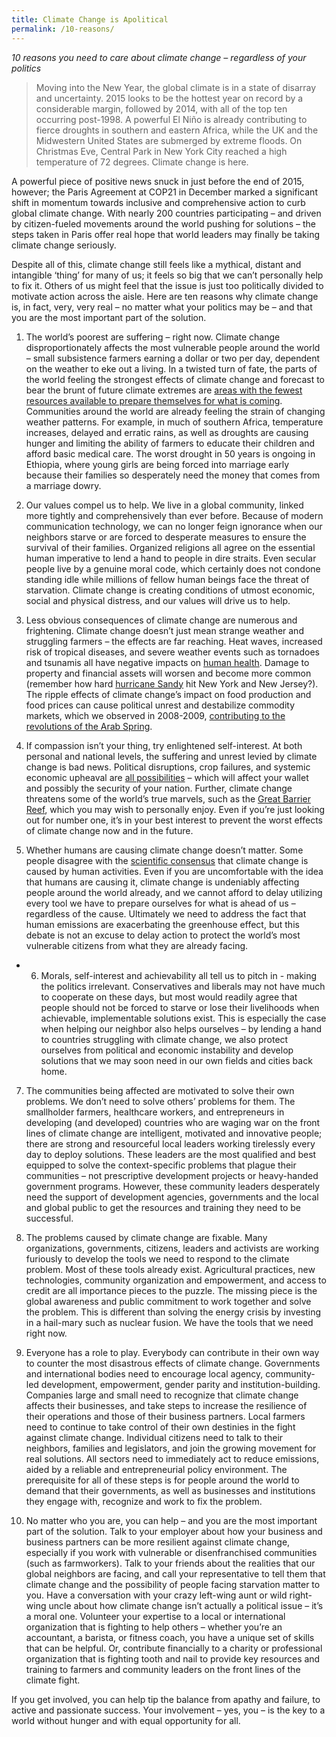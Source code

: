 ```yaml
---
title: Climate Change is Apolitical
permalink: /10-reasons/
---
```




_10 reasons you need to care about climate change – regardless of your politics_

> Moving into the New Year, the global climate is in a state of disarray and uncertainty. 2015 looks to be the hottest year on record by a considerable margin, followed by 2014, with all of the top ten occurring post-1998. A powerful El Niño is already contributing to fierce droughts in southern and eastern Africa, while the UK and the Midwestern United States are submerged by extreme floods. On Christmas Eve, Central Park in New York City reached a high temperature of 72 degrees. Climate change is here.

A powerful piece of positive news snuck in just before the end of 2015, however; the Paris Agreement at COP21 in December marked a significant shift in momentum towards inclusive and comprehensive action to curb global climate change. With nearly 200 countries participating – and driven by citizen-fueled movements around the world pushing for solutions – the steps taken in Paris offer real hope that world leaders may finally be taking climate change seriously.

Despite all of this, climate change still feels like a mythical, distant and intangible ‘thing’ for many of us; it feels so big that we can’t personally help to fix it.   Others of us might feel that the issue is just too politically divided to motivate action across the aisle.  Here are ten reasons why climate change is, in fact, very, very real – no matter what your politics may be – and that you are the most important part of the solution. 


1. The world’s poorest are suffering – right now. Climate change disproportionately affects the most vulnerable people around the world – small subsistence farmers earning a dollar or two per day, dependent on the weather to eke out a living. In a twisted turn of fate, the parts of the world feeling the strongest effects of climate change and forecast to bear the brunt of future climate extremes are <a href="http://www.theguardian.com/environment/climate-consensus-97-per-cent/2015/jan/26/climate-change-could-impact-poor-much-more-than-previously-thought">areas with the fewest resources available to prepare themselves for what is coming</a>. Communities around the world are already feeling the strain of changing weather patterns. For example, in much of southern Africa, temperature increases, delayed and erratic rains, as well as droughts are causing hunger and limiting the ability of farmers to educate their children and afford basic medical care. The worst drought in 50 years is ongoing in Ethiopia, where young girls are being forced into marriage early because their families so desperately need the money that comes from a marriage dowry. 

2. Our values compel us to help. We live in a global community, linked more tightly and comprehensively than ever before. Because of modern communication technology, we can no longer feign ignorance when our neighbors starve or are forced to desperate measures to ensure the survival of their families. Organized religions all agree on the essential human imperative to lend a hand to people in dire straits. Even secular people live by a genuine moral code, which certainly does not condone standing idle while millions of fellow human beings face the threat of starvation. Climate change is creating conditions of utmost economic, social and physical distress, and our values will drive us to help.

3. Less obvious consequences of climate change are numerous and frightening. Climate change doesn’t just mean strange weather and struggling farmers – the effects are far reaching. Heat waves, increased risk of tropical diseases, and severe weather events such as tornadoes and tsunamis all have negative impacts on <a href="http://www.who.int/mediacentre/factsheets/fs266/en/">human health</a>. Damage to property and financial assets will worsen and become more common (remember how hard <a href="http://www.wri.org/publication/impacts-hurricane-sandy-and-climate-change-connection">hurricane Sandy</a> hit New York and New Jersey?). The ripple effects of climate change’s impact on food production and food prices can cause political unrest and destabilize commodity markets, which we observed in 2008-2009, <a href="climate">contributing to the revolutions of the Arab Spring</a>.

4. If compassion isn’t your thing, try enlightened self-interest. At both personal and national levels, the suffering and unrest levied by climate change is bad news. Political disruptions, crop failures, and systemic economic upheaval are <a href="http://www.lloyds.com/news-and-insight/risk-insight/library/society-and-security/food-system-shock">all possibilities</a> – which will affect your wallet and possibly the security of your nation. Further, climate change threatens some of the world’s true marvels, such as the <a href="http://www.theguardian.com/environment/2015/aug/25/great-barrier-reef-climate-change-is-biggest-threat-to-native-species-study">Great Barrier Reef</a>, which you may wish to personally enjoy. Even if you’re just looking out for number one, it’s in your best interest to prevent the worst effects of climate change now and in the future.

5. Whether humans are causing climate change doesn’t matter. Some people disagree with the <a href="http://climate.nasa.gov/scientific-consensus/">scientific consensus</a> that climate change is caused by human activities. Even if you are uncomfortable with the idea that humans are causing it, climate change is undeniably affecting people around the world already, and we cannot afford to delay utilizing every tool we have to prepare ourselves for what is ahead of us – regardless of the cause. Ultimately we need to address the fact that human emissions are exacerbating the greenhouse effect, but this debate is not an excuse to delay action to protect the world’s most vulnerable citizens from what they are already facing.

* 6. Morals, self-interest and achievability all tell us to pitch in - making the politics irrelevant. Conservatives and liberals may not have much to cooperate on these days, but most would readily agree that people should not be forced to starve or lose their livelihoods when achievable, implementable solutions exist. This is especially the case when helping our neighbor also helps ourselves – by lending a hand to countries struggling with climate change, we also protect ourselves from political and economic instability and develop solutions that we may soon need in our own fields and cities back home.

7. The communities being affected are motivated to solve their own problems. We don’t need to solve others’ problems for them. The smallholder farmers, healthcare workers, and entrepreneurs in developing (and developed) countries who are waging war on the front lines of climate change are intelligent, motivated and innovative people; there are strong and resourceful local leaders working tirelessly every day to deploy solutions. These leaders are the most qualified and best equipped to solve the context-specific problems that plague their communities – not prescriptive development projects or heavy-handed government programs. However, these community leaders desperately need the support of development agencies, governments and the local and global public to get the resources and training they need to be successful.

8. The problems caused by climate change are fixable. Many organizations, governments, citizens, leaders and activists are working furiously to develop the tools we need to respond to the climate problem. Most of these tools already exist. Agricultural practices, new technologies, community organization and empowerment, and access to credit are all importance pieces to the puzzle. The missing piece is the global awareness and public commitment to work together and solve the problem. This is different than solving the energy crisis by investing in a hail-mary such as nuclear fusion. We have the tools that we need right now.

9. Everyone has a role to play. Everybody can contribute in their own way to counter the most disastrous effects of climate change. Governments and international bodies need to encourage local agency, community-led development, empowerment, gender parity and institution-building. Companies large and small need to recognize that climate change affects their businesses, and take steps to increase the resilience of their operations and those of their business partners. Local farmers need to continue to take control of their own destinies in the fight against climate change. Individual citizens need to talk to their neighbors, families and legislators, and join the growing movement for real solutions. All sectors need to immediately act to reduce emissions, aided by a reliable and entrepreneurial policy environment. The prerequisite for all of these steps is for people around the world to demand that their governments, as well as businesses and institutions they engage with, recognize and work to fix the problem. 

10. No matter who you are, you can help – and you are the most important part of the solution. Talk to your employer about how your business and business partners can be more resilient against climate change, especially if you work with vulnerable or disenfranchised communities (such as farmworkers). Talk to your friends about the realities that our global neighbors are facing, and call your representative to tell them that climate change and the possibility of people facing starvation matter to you. Have a conversation with your crazy left-wing aunt or wild right-wing uncle about how climate change isn’t actually a political issue – it’s a moral one. Volunteer your expertise to a local or international organization that is fighting to help others – whether you’re an accountant, a barista, or fitness coach, you have a unique set of skills that can be helpful. Or, contribute financially to a charity or professional organization that is fighting tooth and nail to provide key resources and training to farmers and community leaders on the front lines of the climate fight. 

If you get involved, you can help tip the balance from apathy and failure, to active and passionate success. Your involvement – yes, you – is the key to a world without hunger and with equal opportunity for all.
